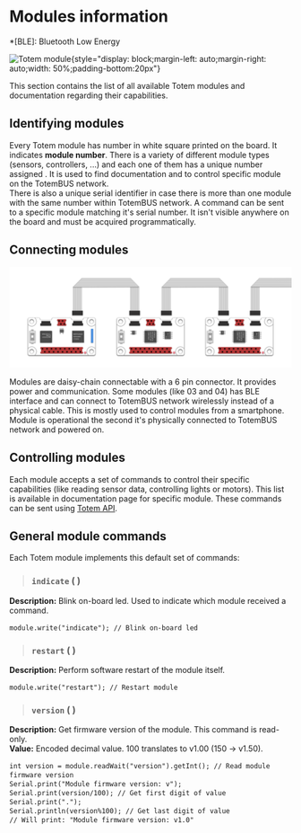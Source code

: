 # Modules information

*[BLE]: Bluetooth Low Energy

![Totem module](/assets/images/module.png){style="display: block;margin-left: auto;margin-right: auto;width: 50%;padding-bottom:20px"}

This section contains the list of all available Totem modules and documentation regarding their capabilities.  

## Identifying modules

Every Totem module has number in white square printed on the board. It indicates **module number**. There is a variety of different module types (sensors, controllers, ...) and each one of them has a unique number assigned . It is used to find documentation and to control specific module on the TotemBUS network.  
There is also a unique serial identifier in case there is more than one module with the same number within TotemBUS network. A command can be sent to a specific module matching it's serial number. It isn't visible anywhere on the board and must be acquired programmatically.

## Connecting modules

![Totem modules daisy-chain](/assets/images/daisy_chain.png)

Modules are daisy-chain connectable with a 6 pin connector. It provides power and communication. Some modules (like 03 and 04) has BLE interface and can connect to TotemBUS network wirelessly instead of a physical cable. This is mostly used to control modules from a smartphone. Module is operational the second it's physically connected to TotemBUS network and powered on.

## Controlling modules

Each module accepts a set of commands to control their specific capabilities (like reading sensor data, controlling lights or motors). This list is available in documentation page for specific module. These commands can be sent using [Totem API](/API).

## General module commands

Each Totem module implements this default set of commands:

> ### `indicate` ( )

**Description:** Blink on-board led. Used to indicate which module received a command.

```arduino
module.write("indicate"); // Blink on-board led
```

> ### `restart` ( )

**Description:** Perform software restart of the module itself.

```arduino
module.write("restart"); // Restart module
```

> ### `version` ( )

**Description:** Get firmware version of the module. This command is read-only.  
**Value:** Encoded decimal value. 100 translates to v1.00 (150 -> v1.50).

```arduino
int version = module.readWait("version").getInt(); // Read module firmware version
Serial.print("Module firmware version: v");
Serial.print(version/100); // Get first digit of value
Serial.print(".");
Serial.println(version%100); // Get last digit of value
// Will print: "Module firmware version: v1.0"
```
